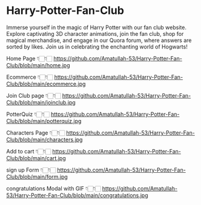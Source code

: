 # Harry-Potter-Fan-Club
Immerse yourself in the magic of Harry Potter with our fan club website. Explore captivating 3D character animations, join the fan club, shop for magical merchandise, and engage in our Quora forum, where answers are sorted by likes. Join us in celebrating the enchanting world of Hogwarts!

Home Page 👇🏻👇🏻
https://github.com/Amatullah-53/Harry-Potter-Fan-Club/blob/main/home.jpg

Ecommerce 👇🏻👇🏻
https://github.com/Amatullah-53/Harry-Potter-Fan-Club/blob/main/ecommerce.jpg

Join Club page 👇🏻👇🏻
https://github.com/Amatullah-53/Harry-Potter-Fan-Club/blob/main/joinclub.jpg

PotterQuiz 👇🏻👇🏻
https://github.com/Amatullah-53/Harry-Potter-Fan-Club/blob/main/potterquiz.jpg

Characters Page 👇🏻👇🏻
https://github.com/Amatullah-53/Harry-Potter-Fan-Club/blob/main/characters.jpg

Add to cart 👇🏻👇🏻
https://github.com/Amatullah-53/Harry-Potter-Fan-Club/blob/main/cart.jpg

sign up Form 👇🏻👇🏻
https://github.com/Amatullah-53/Harry-Potter-Fan-Club/blob/main/form.jpg

congratulations Modal with GIF 👇🏻👇🏻
https://github.com/Amatullah-53/Harry-Potter-Fan-Club/blob/main/congratulations.jpg
